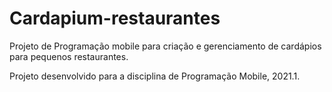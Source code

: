 # Cardapium-restaurantes
Projeto de Programação mobile para criação e gerenciamento de cardápios para pequenos restaurantes.

Projeto desenvolvido para a disciplina de Programação Mobile, 2021.1.